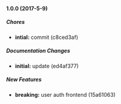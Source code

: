#### 1.0.0 (2017-5-9)

##### Chores

* **intial:** commit (c8ced3af)

##### Documentation Changes

* **initial:** update (ed4af377)

##### New Features

* **breaking:** user auth frontend (15a61063)

